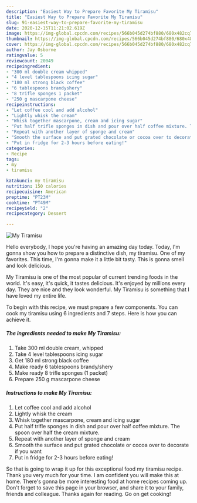 ```yaml
---
description: "Easiest Way to Prepare Favorite My Tiramisu"
title: "Easiest Way to Prepare Favorite My Tiramisu"
slug: 91-easiest-way-to-prepare-favorite-my-tiramisu
date: 2020-12-15T11:21:02.619Z
image: https://img-global.cpcdn.com/recipes/566b045d274bf880/680x482cq70/my-tiramisu-recipe-main-photo.jpg
thumbnail: https://img-global.cpcdn.com/recipes/566b045d274bf880/680x482cq70/my-tiramisu-recipe-main-photo.jpg
cover: https://img-global.cpcdn.com/recipes/566b045d274bf880/680x482cq70/my-tiramisu-recipe-main-photo.jpg
author: Jay Osborne
ratingvalue: 5
reviewcount: 20049
recipeingredient:
- "300 ml double cream whipped"
- "4 level tablespoons icing sugar"
- "180 ml strong black coffee"
- "6 tablespoons brandyshery"
- "8 trifle sponges 1 packet"
- "250 g mascarpone cheese"
recipeinstructions:
- "Let coffee cool and add alcohol"
- "Lightly whisk the cream"
- "Whisk together mascarpone, cream and icing sugar"
- "Put half trifle sponges in dish and pour over half coffee mixture. The spoon over half the cream mixture."
- "Repeat with another layer of sponge and cream"
- "Smooth the surface and put grated chocolate or cocoa over to decorate if you want"
- "Put in fridge for 2-3 hours before eating!"
categories:
- Recipe
tags:
- my
- tiramisu

katakunci: my tiramisu 
nutrition: 150 calories
recipecuisine: American
preptime: "PT23M"
cooktime: "PT49M"
recipeyield: "2"
recipecategory: Dessert

---
```



![My Tiramisu](https://img-global.cpcdn.com/recipes/566b045d274bf880/680x482cq70/my-tiramisu-recipe-main-photo.jpg)

Hello everybody, I hope you're having an amazing day today. Today, I'm gonna show you how to prepare a distinctive dish, my tiramisu. One of my favorites. This time, I'm gonna make it a little bit tasty. This is gonna smell and look delicious.

My Tiramisu is one of the most popular of current trending foods in the world. It's easy, it's quick, it tastes delicious. It's enjoyed by millions every day. They are nice and they look wonderful. My Tiramisu is something that I have loved my entire life.




To begin with this recipe, we must prepare a few components. You can cook my tiramisu using 6 ingredients and 7 steps. Here is how you can achieve it.

<!--inarticleads1-->

##### The ingredients needed to make My Tiramisu:

1. Take 300 ml double cream, whipped
1. Take 4 level tablespoons icing sugar
1. Get 180 ml strong black coffee
1. Make ready 6 tablespoons brandy/shery
1. Make ready 8 trifle sponges (1 packet)
1. Prepare 250 g mascarpone cheese




<!--inarticleads2-->

##### Instructions to make My Tiramisu:

1. Let coffee cool and add alcohol
1. Lightly whisk the cream
1. Whisk together mascarpone, cream and icing sugar
1. Put half trifle sponges in dish and pour over half coffee mixture. The spoon over half the cream mixture.
1. Repeat with another layer of sponge and cream
1. Smooth the surface and put grated chocolate or cocoa over to decorate if you want
1. Put in fridge for 2-3 hours before eating!




So that is going to wrap it up for this exceptional food my tiramisu recipe. Thank you very much for your time. I am confident you will make this at home. There's gonna be more interesting food at home recipes coming up. Don't forget to save this page in your browser, and share it to your family, friends and colleague. Thanks again for reading. Go on get cooking!
